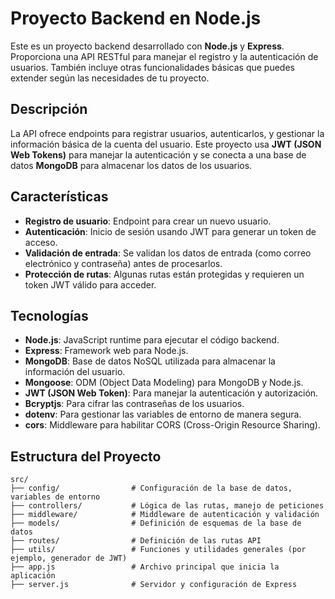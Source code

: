 # Proyecto Backend en Node.js

Este es un proyecto backend desarrollado con **Node.js** y **Express**. Proporciona una API RESTful para manejar el registro y la autenticación de usuarios. También incluye otras funcionalidades básicas que puedes extender según las necesidades de tu proyecto.

## Descripción

La API ofrece endpoints para registrar usuarios, autenticarlos, y gestionar la información básica de la cuenta del usuario. Este proyecto usa **JWT (JSON Web Tokens)** para manejar la autenticación y se conecta a una base de datos **MongoDB** para almacenar los datos de los usuarios.

## Características

- **Registro de usuario**: Endpoint para crear un nuevo usuario.
- **Autenticación**: Inicio de sesión usando JWT para generar un token de acceso.
- **Validación de entrada**: Se validan los datos de entrada (como correo electrónico y contraseña) antes de procesarlos.
- **Protección de rutas**: Algunas rutas están protegidas y requieren un token JWT válido para acceder.

## Tecnologías

- **Node.js**: JavaScript runtime para ejecutar el código backend.
- **Express**: Framework web para Node.js.
- **MongoDB**: Base de datos NoSQL utilizada para almacenar la información del usuario.
- **Mongoose**: ODM (Object Data Modeling) para MongoDB y Node.js.
- **JWT (JSON Web Token)**: Para manejar la autenticación y autorización.
- **Bcryptjs**: Para cifrar las contraseñas de los usuarios.
- **dotenv**: Para gestionar las variables de entorno de manera segura.
- **cors**: Middleware para habilitar CORS (Cross-Origin Resource Sharing).

## Estructura del Proyecto

```plaintext
src/
├── config/                # Configuración de la base de datos, variables de entorno
├── controllers/           # Lógica de las rutas, manejo de peticiones
├── middleware/            # Middleware de autenticación y validación
├── models/                # Definición de esquemas de la base de datos
├── routes/                # Definición de las rutas API
├── utils/                 # Funciones y utilidades generales (por ejemplo, generador de JWT)
├── app.js                 # Archivo principal que inicia la aplicación
├── server.js              # Servidor y configuración de Express

